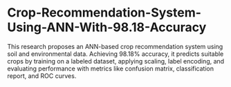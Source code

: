 # Crop-Recommendation-System-Using-ANN-With-98.18-Accuracy
This research proposes an ANN-based crop recommendation system using soil and environmental data. Achieving 98.18% accuracy, it predicts suitable crops by training on a labeled dataset, applying scaling, label encoding, and evaluating performance with metrics like confusion matrix, classification report, and ROC curves.
